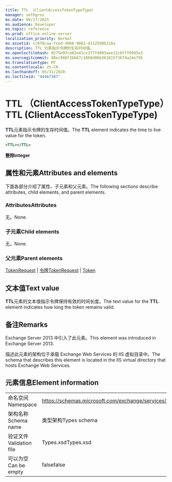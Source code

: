 ```yaml
---
title: TTL （ClientAccessTokenTypeType）
manager: sethgros
ms.date: 09/17/2015
ms.audience: Developer
ms.topic: reference
ms.prod: office-online-server
localization_priority: Normal
ms.assetid: cc8f8caa-fced-49b6-9861-d112590b218a
description: TTL 元素指示令牌的生存时间值。
ms.openlocfilehash: 0275e97ce02e41cc377f4003aee12c6fff0995e2
ms.sourcegitcommit: 88ec988f2bb67c1866d06b361615f3674a24e795
ms.translationtype: MT
ms.contentlocale: zh-CN
ms.lasthandoff: 05/31/2020
ms.locfileid: "44467387"
---
```

# <a name="ttl-clientaccesstokentypetype"></a><span data-ttu-id="db08a-103">TTL （ClientAccessTokenTypeType）</span><span class="sxs-lookup"><span data-stu-id="db08a-103">TTL (ClientAccessTokenTypeType)</span></span>

<span data-ttu-id="db08a-104">**TTL**元素指示令牌的生存时间值。</span><span class="sxs-lookup"><span data-stu-id="db08a-104">The **TTL** element indicates the time to live value for the token.</span></span> 
  
```XML
<TTL></TTL>
```

 <span data-ttu-id="db08a-105">**整除**</span><span class="sxs-lookup"><span data-stu-id="db08a-105">**integer**</span></span>
## <a name="attributes-and-elements"></a><span data-ttu-id="db08a-106">属性和元素</span><span class="sxs-lookup"><span data-stu-id="db08a-106">Attributes and elements</span></span>

<span data-ttu-id="db08a-107">下面各部分介绍了属性、子元素和父元素。</span><span class="sxs-lookup"><span data-stu-id="db08a-107">The following sections describe attributes, child elements, and parent elements.</span></span>
  
### <a name="attributes"></a><span data-ttu-id="db08a-108">Attributes</span><span class="sxs-lookup"><span data-stu-id="db08a-108">Attributes</span></span>

<span data-ttu-id="db08a-109">无。</span><span class="sxs-lookup"><span data-stu-id="db08a-109">None.</span></span>
  
### <a name="child-elements"></a><span data-ttu-id="db08a-110">子元素</span><span class="sxs-lookup"><span data-stu-id="db08a-110">Child elements</span></span>

<span data-ttu-id="db08a-111">无。</span><span class="sxs-lookup"><span data-stu-id="db08a-111">None.</span></span>
  
### <a name="parent-elements"></a><span data-ttu-id="db08a-112">父元素</span><span class="sxs-lookup"><span data-stu-id="db08a-112">Parent elements</span></span>

<span data-ttu-id="db08a-113">[TokenRequest](tokenrequest.md)  | [令牌](token.md)</span><span class="sxs-lookup"><span data-stu-id="db08a-113">[TokenRequest](tokenrequest.md) | [Token](token.md)</span></span>
  
## <a name="text-value"></a><span data-ttu-id="db08a-114">文本值</span><span class="sxs-lookup"><span data-stu-id="db08a-114">Text value</span></span>

<span data-ttu-id="db08a-115">**TTL**元素的文本值指示令牌保持有效的时间长度。</span><span class="sxs-lookup"><span data-stu-id="db08a-115">The text value for the **TTL** element indicates how long the token remains valid.</span></span> 
  
## <a name="remarks"></a><span data-ttu-id="db08a-116">备注</span><span class="sxs-lookup"><span data-stu-id="db08a-116">Remarks</span></span>

<span data-ttu-id="db08a-117">Exchange Server 2013 中引入了此元素。</span><span class="sxs-lookup"><span data-stu-id="db08a-117">This element was introduced in Exchange Server 2013.</span></span>
  
<span data-ttu-id="db08a-118">描述此元素的架构位于承载 Exchange Web Services 的 IIS 虚拟目录中。</span><span class="sxs-lookup"><span data-stu-id="db08a-118">The schema that describes this element is located in the IIS virtual directory that hosts Exchange Web Services.</span></span>
  
## <a name="element-information"></a><span data-ttu-id="db08a-119">元素信息</span><span class="sxs-lookup"><span data-stu-id="db08a-119">Element information</span></span>

|||
|:-----|:-----|
|<span data-ttu-id="db08a-120">命名空间</span><span class="sxs-lookup"><span data-stu-id="db08a-120">Namespace</span></span>  <br/> |https://schemas.microsoft.com/exchange/services/2006/types  <br/> |
|<span data-ttu-id="db08a-121">架构名称</span><span class="sxs-lookup"><span data-stu-id="db08a-121">Schema name</span></span>  <br/> |<span data-ttu-id="db08a-122">类型架构</span><span class="sxs-lookup"><span data-stu-id="db08a-122">Types schema</span></span>  <br/> |
|<span data-ttu-id="db08a-123">验证文件</span><span class="sxs-lookup"><span data-stu-id="db08a-123">Validation file</span></span>  <br/> |<span data-ttu-id="db08a-124">Types.xsd</span><span class="sxs-lookup"><span data-stu-id="db08a-124">Types.xsd</span></span>  <br/> |
|<span data-ttu-id="db08a-125">可以为空</span><span class="sxs-lookup"><span data-stu-id="db08a-125">Can be empty</span></span>  <br/> |<span data-ttu-id="db08a-126">false</span><span class="sxs-lookup"><span data-stu-id="db08a-126">false</span></span>  <br/> |
   

